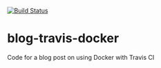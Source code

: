 [![Build Status](https://travis-ci.org/mmcc007/blog-travis-docker-part1.svg?branch=master)](https://travis-ci.org/mmcc007/blog-travis-docker-part1)
# blog-travis-docker
Code for a blog post on using Docker with Travis CI
